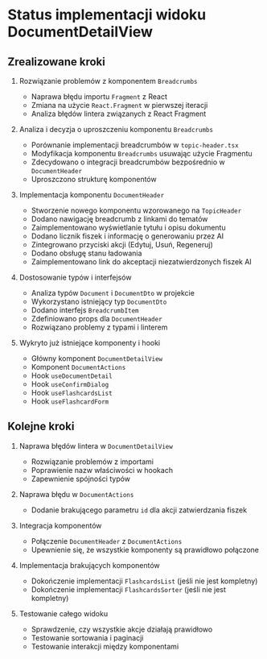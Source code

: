 # Status implementacji widoku DocumentDetailView

## Zrealizowane kroki

1. Rozwiązanie problemów z komponentem `Breadcrumbs`
   - Naprawa błędu importu `Fragment` z React
   - Zmiana na użycie `React.Fragment` w pierwszej iteracji
   - Analiza błędów lintera związanych z React Fragment

2. Analiza i decyzja o uproszczeniu komponentu `Breadcrumbs`
   - Porównanie implementacji breadcrumbów w `topic-header.tsx` 
   - Modyfikacja komponentu `Breadcrumbs` usuwając użycie Fragmentu
   - Zdecydowano o integracji breadcrumbów bezpośrednio w `DocumentHeader`
   - Uproszczono strukturę komponentów

3. Implementacja komponentu `DocumentHeader`
   - Stworzenie nowego komponentu wzorowanego na `TopicHeader`
   - Dodano nawigację breadcrumb z linkami do tematów
   - Zaimplementowano wyświetlanie tytułu i opisu dokumentu
   - Dodano licznik fiszek i informację o generowaniu przez AI
   - Zintegrowano przyciski akcji (Edytuj, Usuń, Regeneruj)
   - Dodano obsługę stanu ładowania
   - Zaimplementowano link do akceptacji niezatwierdzonych fiszek AI

4. Dostosowanie typów i interfejsów
   - Analiza typów `Document` i `DocumentDto` w projekcie
   - Wykorzystano istniejący typ `DocumentDto`
   - Dodano interfejs `BreadcrumbItem`
   - Zdefiniowano props dla `DocumentHeader`
   - Rozwiązano problemy z typami i linterem

5. Wykryto już istniejące komponenty i hooki
   - Główny komponent `DocumentDetailView`
   - Komponent `DocumentActions`
   - Hook `useDocumentDetail`
   - Hook `useConfirmDialog`
   - Hook `useFlashcardsList`
   - Hook `useFlashcardForm`

## Kolejne kroki

1. Naprawa błędów lintera w `DocumentDetailView`
   - Rozwiązanie problemów z importami
   - Poprawienie nazw właściwości w hookach
   - Zapewnienie spójności typów

2. Naprawa błędu w `DocumentActions`
   - Dodanie brakującego parametru `id` dla akcji zatwierdzania fiszek

3. Integracja komponentów
   - Połączenie `DocumentHeader` z `DocumentActions`
   - Upewnienie się, że wszystkie komponenty są prawidłowo połączone

4. Implementacja brakujących komponentów
   - Dokończenie implementacji `FlashcardsList` (jeśli nie jest kompletny)
   - Dokończenie implementacji `FlashcardsSorter` (jeśli nie jest kompletny)

5. Testowanie całego widoku
   - Sprawdzenie, czy wszystkie akcje działają prawidłowo
   - Testowanie sortowania i paginacji
   - Testowanie interakcji między komponentami 